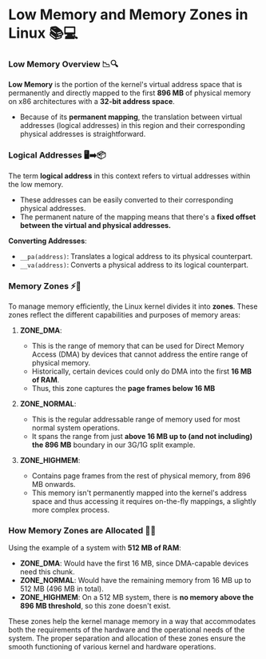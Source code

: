# Low Memory and Memory Zones in Linux 📚💻

### Low Memory Overview 📉🔍

**Low Memory** is the portion of the kernel's virtual address space that is permanently and directly mapped to the first **896 MB** of physical memory on x86 architectures with a **32-bit address space**. 
- Because of its **permanent mapping**, the translation between virtual addresses (logical addresses) in this region and their corresponding physical addresses is straightforward.

### Logical Addresses 🖥️➡️📦

The term **logical address** in this context refers to virtual addresses within the low memory.
-  These addresses can be easily converted to their corresponding physical addresses.
-  The permanent nature of the mapping means that there's a **fixed offset between the virtual and physical addresses.**

**Converting Addresses**:
- `__pa(address)`: Translates a logical address to its physical counterpart.
- `__va(address)`: Converts a physical address to its logical counterpart.

### Memory Zones ⚡🔲

To manage memory efficiently, the Linux kernel divides it into **zones**. These zones reflect the different capabilities and purposes of memory areas:

1. **ZONE_DMA**:
   - This is the range of memory that can be used for Direct Memory Access (DMA) by devices that cannot address the entire range of physical memory. 
   - Historically, certain devices could only do DMA into the first **16 MB of RAM**. 
   - Thus, this zone captures the **page frames below 16 MB**

2. **ZONE_NORMAL**:
   - This is the regular addressable range of memory used for most normal system operations.
   - It spans the range from just **above 16 MB up to (and not including) the 896 MB** boundary in our 3G/1G split example.

3. **ZONE_HIGHMEM**:
   - Contains page frames from the rest of physical memory, from 896 MB onwards.
   - This memory isn't permanently mapped into the kernel's address space and thus accessing it requires on-the-fly mappings, a slightly more complex process.
   
### How Memory Zones are Allocated 🔄💾

Using the example of a system with **512 MB of RAM**:
- **ZONE_DMA**: Would have the first 16 MB, since DMA-capable devices need this chunk.
- **ZONE_NORMAL**: Would have the remaining memory from 16 MB up to 512 MB (496 MB in total). 
- **ZONE_HIGHMEM**: On a 512 MB system, there is **no memory above the 896 MB threshold**, so this zone doesn't exist.

These zones help the kernel manage memory in a way that accommodates both the requirements of the hardware and the operational needs of the system. The proper separation and allocation of these zones ensure the smooth functioning of various kernel and hardware operations.


